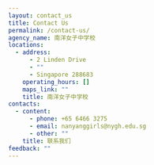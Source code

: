 ```yaml
---
layout: contact_us
title: Contact Us
permalink: /contact-us/
agency_name: 南洋女子中学校
locations:
  - address:
      - 2 Linden Drive
      - ""
      - Singapore 288683
    operating_hours: []
    maps_link: ""
    title: 南洋女子中学校
contacts:
  - content:
      - phone: +65 6466 3275
      - email: nanyanggirls@nygh.edu.sg
      - other: ""
    title: 联系我们
feedback: ""
---
```

